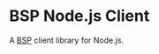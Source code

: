 # BSP Node.js Client

A [BSP] client library for Node.js.

[bsp]: https://build-server-protocol.github.io/
